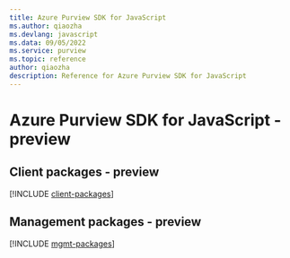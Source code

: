 ```yaml
---
title: Azure Purview SDK for JavaScript
ms.author: qiaozha
ms.devlang: javascript
ms.data: 09/05/2022
ms.service: purview
ms.topic: reference
author: qiaozha
description: Reference for Azure Purview SDK for JavaScript
---
```

# Azure Purview SDK for JavaScript - preview

## Client packages - preview
[!INCLUDE [client-packages](purview-client-index.md)]
## Management packages - preview
[!INCLUDE [mgmt-packages](purview-mgmt-index.md)]